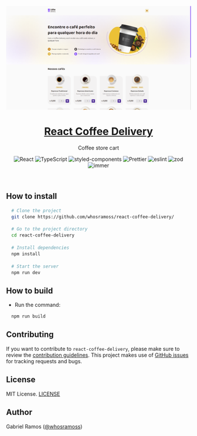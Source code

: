 <a href="https://github.com/whosramoss/react-coffee-delivery">
  <img alt="react-coffee-delivery" src="./public/thumbnail.png" />
  <h1 align="center">React Coffee Delivery</h1>
</a>

<p align="center">
  Coffee store cart
</p>

<div align="center">
  <img src="https://img.shields.io/badge/React-563D7C?style=for-the-badge&logo=React&logoColor=fff" alt="React">
  <img src="https://img.shields.io/badge/Typescript-007acc?style=for-the-badge&logo=typescript&logoColor=fff" alt="TypeScript">
  <img src="https://img.shields.io/badge/styled_components-FEFEFE?style=for-the-badge&logo=styled-components" alt="styled-components">

  <img src="https://img.shields.io/badge/Prettier-242424?style=for-the-badge&logo=prettier" alt="Prettier">
  <img src="https://img.shields.io/badge/eslint-0170FE?style=for-the-badge&logo=eslint" alt="eslint">
  <img src="https://img.shields.io/badge/zod-242424?style=for-the-badge&logo=zod" alt="zod">
    <img src="https://img.shields.io/badge/immer-242424?style=for-the-badge&logo=immer" alt="immer">
</div>
<br/>

<br/>



## How to install 

```bash
  # Clone the project
  git clone https://github.com/whosramoss/react-coffee-delivery/

  # Go to the project directory
  cd react-coffee-delivery

  # Install dependencies
  npm install

  # Start the server 
  npm run dev
```

## How to build 
- Run the command:
```bash
  npm run build
```

## Contributing 
If you want to contribute to `react-coffee-delivery`, please make sure to review the [contribution guidelines](https://github.com/whosramoss/react-coffee-delivery/blob/master/CONTRIBUTING.md). This project makes use of [GitHub issues](https://github.com/whosramoss/react-coffee-delivery/issues) for
tracking requests and bugs.

## License 

MIT License. [LICENSE](./LICENSE)

## Author 

Gabriel Ramos ([@whosramoss](https://github.com/whosramoss))


